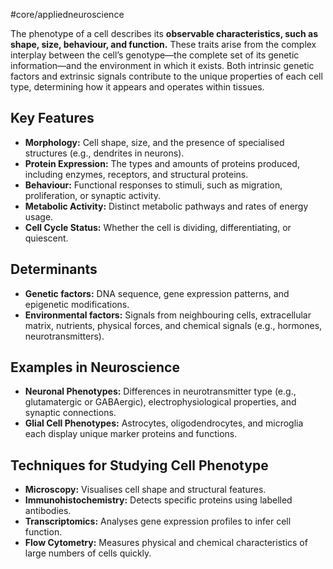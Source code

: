 #core/appliedneuroscience

The phenotype of a cell describes its **observable characteristics, such as shape, size, behaviour, and function.** These traits arise from the complex interplay between the cell’s genotype—the complete set of its genetic information—and the environment in which it exists. Both intrinsic genetic factors and extrinsic signals contribute to the unique properties of each cell type, determining how it appears and operates within tissues.

## Key Features

- **Morphology:** Cell shape, size, and the presence of specialised structures (e.g., dendrites in neurons).
- **Protein Expression:** The types and amounts of proteins produced, including enzymes, receptors, and structural proteins.
- **Behaviour:** Functional responses to stimuli, such as migration, proliferation, or synaptic activity.
- **Metabolic Activity:** Distinct metabolic pathways and rates of energy usage.
- **Cell Cycle Status:** Whether the cell is dividing, differentiating, or quiescent.

## Determinants

- **Genetic factors:** DNA sequence, gene expression patterns, and epigenetic modifications.
- **Environmental factors:** Signals from neighbouring cells, extracellular matrix, nutrients, physical forces, and chemical signals (e.g., hormones, neurotransmitters).

## Examples in Neuroscience

- **Neuronal Phenotypes:** Differences in neurotransmitter type (e.g., glutamatergic or GABAergic), electrophysiological properties, and synaptic connections.
- **Glial Cell Phenotypes:** Astrocytes, oligodendrocytes, and microglia each display unique marker proteins and functions.

## Techniques for Studying Cell Phenotype

- **Microscopy:** Visualises cell shape and structural features.
- **Immunohistochemistry:** Detects specific proteins using labelled antibodies.
- **Transcriptomics:** Analyses gene expression profiles to infer cell function.
- **Flow Cytometry:** Measures physical and chemical characteristics of large numbers of cells quickly.